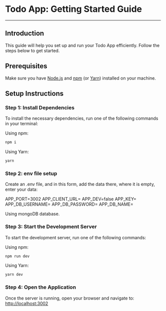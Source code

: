 # Todo App: Getting Started Guide

---

## Introduction

This guide will help you set up and run your Todo App efficiently. Follow the steps below to get started.

## Prerequisites

Make sure you have [Node.js](https://nodejs.org/) and [npm](https://www.npmjs.com/) (or [Yarn](https://yarnpkg.com/)) installed on your machine.

## Setup Instructions

### Step 1: Install Dependencies

To install the necessary dependencies, run one of the following commands in your terminal:

Using npm:

```sh
npm i
```

Using Yarn:

```sh
yarn
```

### Step 2: env file setup

Create an .env file, and in this form, add the data there, where it is empty, enter your data:

APP_PORT=3002
APP_CLIENT_URL=
APP_DEV=false
APP_KEY=
APP_DB_USERNAME=
APP_DB_PASSWORD=
APP_DB_NAME=

Using mongoDB database.

### Step 3: Start the Development Server

To start the development server, run one of the following commands:

Using npm:

```sh
npm run dev
```

Using Yarn:

```sh
yarn dev
```

### Step 4: Open the Application

Once the server is running, open your browser and navigate to: [http://localhost:3002](http://localhost:3002)
